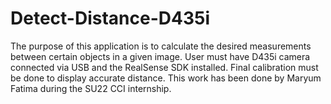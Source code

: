 # Detect-Distance-D435i

The purpose of this application is to calculate the desired measurements between certain objects in a given image. 
User must have D435i camera connected via USB and the RealSense SDK installed. 
Final calibration must be done to display accurate distance. This work has been done by Maryum Fatima during the SU22 CCI internship. 
